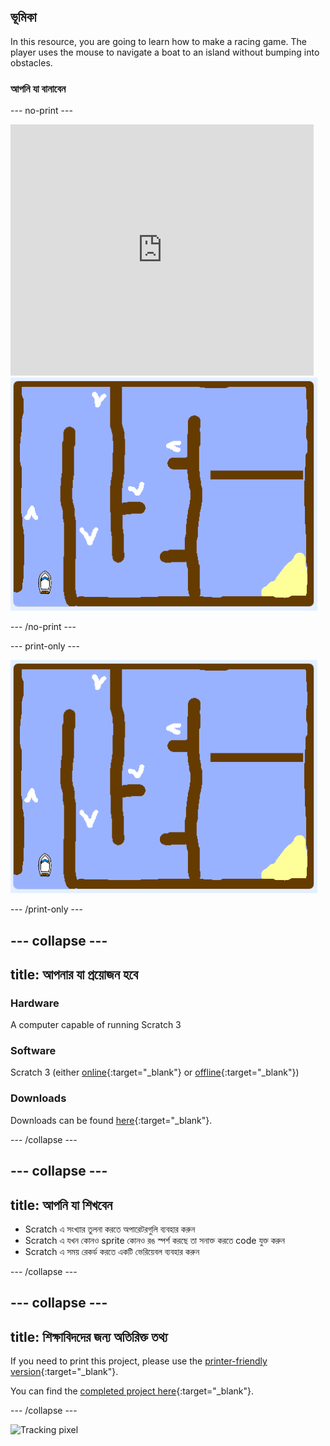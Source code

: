 ## ভূমিকা

In this resource, you are going to learn how to make a racing game. The player uses the mouse to navigate a boat to an island without bumping into obstacles.

### আপনি যা বানাবেন

\--- no-print \---

<div class="scratch-preview">
  <iframe allowtransparency="true" width="485" height="402" src="https://scratch.mit.edu/projects/embed/276662533/?autostart=false" frameborder="0" scrolling="no"></iframe>
  <img src="images/boat_race_demo.png">
</div>

\--- /no-print \---

\--- print-only \---

![boat race demo](images/boat_race_demo.png)

\--- /print-only \---

## \--- collapse \---

## title: আপনার যা প্রয়োজন হবে

### Hardware

A computer capable of running Scratch 3

### Software

Scratch 3 (either [online](https://rpf.io/scratchon){:target="_blank"} or [offline](https://rpf.io/scratchoff){:target="_blank"})

### Downloads

Downloads can be found [here](http://rpf.io/p/en/boat-race-go){:target="_blank"}.

\--- /collapse \---

## \--- collapse \---

## title: আপনি যা শিখবেন

- Scratch এ সংখ্যার তুলনা করতে অপারেটরগুলি ব্যবহার করুন
- Scratch এ যখন কোনও sprite কোনও রঙ স্পর্শ করছে তা সনাক্ত করতে code যুক্ত করুন
- Scratch এ সময় রেকর্ড করতে একটি ভেরিয়েবল ব্যবহার করুন

\--- /collapse \---

## \--- collapse \---

## title: শিক্ষাবিদদের জন্য অতিরিক্ত তথ্য

If you need to print this project, please use the [printer-friendly version](https://projects.raspberrypi.org/en/projects/boat-race/print){:target="_blank"}.

You can find the [completed project here](http://rpf.io/p/en/boat-race-get){:target="_blank"}.

\--- /collapse \---

![Tracking pixel](https://code.org/api/hour/begin_codeclub_boatrace.png)